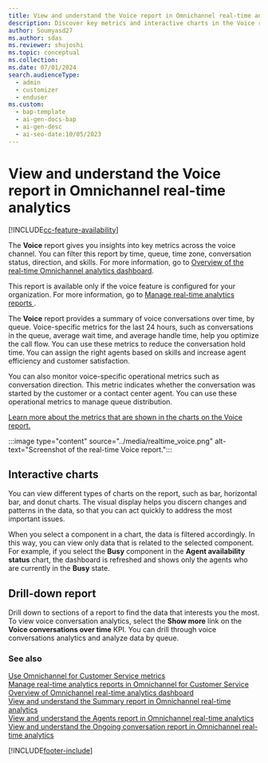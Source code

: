 ```yaml
---
title: View and understand the Voice report in Omnichannel real-time analytics
description: Discover key metrics and interactive charts in the Voice report of Omnichannel real-time analytics to optimize call flow and increase customer satisfaction.
author: Soumyasd27
ms.author: sdas
ms.reviewer: shujoshi
ms.topic: conceptual
ms.collection:
ms.date: 07/01/2024
search.audienceType:
  - admin
  - customizer
  - enduser
ms.custom:
  - bap-template
  - ai-gen-docs-bap
  - ai-gen-desc
  - ai-seo-date:10/05/2023
---
```


# View and understand the Voice report in Omnichannel real-time analytics

[!INCLUDE[cc-feature-availability](../../includes/cc-feature-availability.md)]



The **Voice** report gives you insights into key metrics across the voice channel. You can filter this report by time, queue, time zone, conversation status, direction, and skills. For more information, go to [Overview of the real-time Omnichannel analytics dashboard](intro-realtime-analytics-dashboard.md).

This report is available only if the voice feature is configured for your organization. For more information, go to [Manage real-time analytics reports ](../administer/enable-realtime-analytics-dashboard-administrator.md#manage-real-time-analytics-reports-in-omnichannel-for-customer-service).

The **Voice** report provides a summary of voice conversations over time, by queue. Voice-specific metrics for the last 24 hours, such as conversations in the queue, average wait time, and average handle time, help you optimize the call flow. You can use these metrics to reduce the conversation hold time. You can assign the right agents based on skills and increase agent efficiency and customer satisfaction.

You can also monitor voice-specific operational metrics such as conversation direction. This metric indicates whether the conversation was started by the customer or a contact center agent. You can use these operational metrics to manage queue distribution.

[Learn more about the metrics that are shown in the charts on the Voice report.](oc-metrics-dimensions.md#use-omnichannel-for-customer-service-metrics)

:::image type="content" source="../media/realtime_voice.png" alt-text="Screenshot of the real-time Voice report.":::

## Interactive charts

You can view different types of charts on the report, such as bar, horizontal bar, and donut charts. The visual display helps you discern changes and patterns in the data, so that you can act quickly to address the most important issues.

When you select a component in a chart, the data is filtered accordingly. In this way, you can view only data that is related to the selected component. For example, if you select the **Busy** component in the **Agent availability status** chart, the dashboard is refreshed and shows only the agents who are currently in the **Busy** state.

## Drill-down report

Drill down to sections of a report to find the data that interests you the most. To view voice conversation analytics, select the **Show more** link on the **Voice conversations over time** KPI. You can drill through voice conversations analytics and analyze data by queue.

### See also

[Use Omnichannel for Customer Service metrics](oc-metrics-dimensions.md#use-omnichannel-for-customer-service-metrics)<br>
[Manage real-time analytics reports in Omnichannel for Customer Service](../administer/enable-realtime-analytics-dashboard-administrator.md)<br>
[Overview of Omnichannel real-time analytics dashboard](intro-realtime-analytics-dashboard.md#overview-of-omnichannel-real-time-analytics-dashboard)<br>
[View and understand the Summary report in Omnichannel real-time analytics](realtime-summary-dashboard.md#view-and-understand-the-summary-report-in-omnichannel-real-time-analytics)<br>
[View and understand the Agents report in Omnichannel real-time analytics](realtime-agents-analytics.md)<br>
[View and understand the Ongoing conversation report in Omnichannel real-time analytics](realtime-ongoing.md)

[!INCLUDE[footer-include](../../includes/footer-banner.md)]
